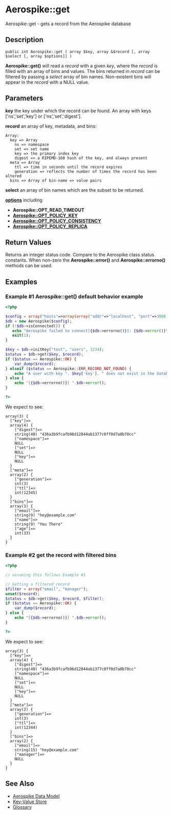 
# Aerospike::get

Aerospike::get - gets a record from the Aerospike database

## Description

```
public int Aerospike::get ( array $key, array &$record [, array $select [, array $options]] )
```

**Aerospike::get()** will read a *record* with a given *key*, where the *record*
is filled with an array of bins and values.  The bins returned in
*record* can be filtered by passing a *select* array of bin names.
Non-existent bins will appear in the *record* with a NULL value.

## Parameters

**key** the key under which the record can be found. An array with keys ['ns','set','key'] or ['ns','set','digest'].

**record** an array of key, metadata, and bins:
```
Array:
  key => Array
    ns => namespace
    set => set name
    key => the primary index key
    digest => a RIPEMD-160 hash of the key, and always present
  meta => Array
    ttl => time in seconds until the record expires
    generation => reflects the number of times the record has been altered
  bins => Array of bin-name => value pairs
```

**select** an array of bin names which are the subset to be returned.

**[options](aerospike.md)** including
- **Aerospike::OPT_READ_TIMEOUT**
- **[Aerospike::OPT_POLICY_KEY](http://www.aerospike.com/apidocs/c/db/d65/group__client__policies.html#gaa9c8a79b2ab9d3812876c3ec5d1d50ec)**
- **[Aerospike::OPT_POLICY_CONSISTENCY](http://www.aerospike.com/apidocs/c/db/d65/group__client__policies.html#ga34dbe8d01c941be845145af643f9b5ab)**
- **[Aerospike::OPT_POLICY_REPLICA](http://www.aerospike.com/apidocs/c/db/d65/group__client__policies.html#gabce1fb468ee9cbfe54b7ab834cec79ab)**

## Return Values

Returns an integer status code.  Compare to the Aerospike class status
constants.  When non-zero the **Aerospike::error()** and
**Aerospike::errorno()** methods can be used.

## Examples

### Example #1 Aerospike::get() default behavior example

```php
<?php

$config = array("hosts"=>array(array("addr"=>"localhost", "port"=>3000)));
$db = new Aerospike($config);
if (!$db->isConnected()) {
   echo "Aerospike failed to connect[{$db->errorno()}]: {$db->error()}\n";
   exit(1);
}

$key = $db->initKey("test", "users", 1234);
$status = $db->get($key, $record);
if ($status == Aerospike::OK) {
    var_dump($record);
} elseif ($status == Aerospike::ERR_RECORD_NOT_FOUND) {
    echo "A user with key ". $key['key']. " does not exist in the database\n";
} else {
    echo "[{$db->errorno()}] ".$db->error();
}

?>
```

We expect to see:

```
array(3) {
  ["key"]=>
  array(4) {
    ["digest"]=>
    string(40) "436a3b9fcafb96d12844ab1377c0ff0d7a0b70cc"
    ["namespace"]=>
    NULL
    ["set"]=>
    NULL
    ["key"]=>
    NULL
  }
  ["meta"]=>
  array(2) {
    ["generation"]=>
    int(3)
    ["ttl"]=>
    int(12345)
  }
  ["bins"]=>
  array(3) {
    ["email"]=>
    string(9) "hey@example.com"
    ["name"]=>
    string(9) "You There"
    ["age"]=>
    int(33)
  }
}
```

### Example #2 get the record with filtered bins

```php
<?php

// assuming this follows Example #1

// Getting a filtered record
$filter = array("email", "manager");
unset($record);
$status = $db->get($key, $record, $filter);
if ($status == Aerospike::OK) {
    var_dump($record);
} else {
    echo "[{$db->errorno()}] ".$db->error();
}

?>
```

We expect to see:

```
array(3) {
  ["key"]=>
  array(4) {
    ["digest"]=>
    string(40) "436a3b9fcafb96d12844ab1377c0ff0d7a0b70cc"
    ["namespace"]=>
    NULL
    ["set"]=>
    NULL
    ["key"]=>
    NULL
  }
  ["meta"]=>
  array(2) {
    ["generation"]=>
    int(3)
    ["ttl"]=>
    int(12344)
  }
  ["bins"]=>
  array(2) {
    ["email"]=>
    string(15) "hey@example.com"
    ["manager"]=>
    NULL
  }
}
```

## See Also

- [Aerospike Data Model](http://www.aerospike.com/docs/architecture/data-model.html)
- [Key-Value Store](http://www.aerospike.com/docs/guide/kvs.html)
- [Glossary](http://www.aerospike.com/docs/guide/glossary.html)
